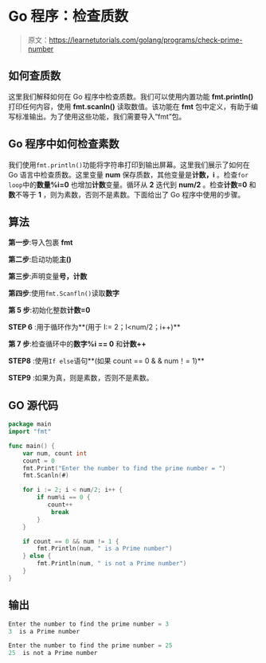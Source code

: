 # Go 程序：检查质数

> 原文：<https://learnetutorials.com/golang/programs/check-prime-number>

## 如何查质数

这里我们解释如何在 Go 程序中检查质数。我们可以使用内置功能 **fmt.println()** 打印任何内容，使用 **fmt.scanln()** 读取数值。该功能在 **fmt** 包中定义，有助于编写标准输出。为了使用这些功能，我们需要导入“fmt”包。

## Go 程序中如何检查素数

我们使用`fmt.println()`功能将字符串打印到输出屏幕。这里我们展示了如何在 Go 语言中检查质数。这里变量 **num** 保存质数，其他变量是**计数，i** 。检查`for loop`中的**数量%i=0** 也增加**计数**变量。循环从 **2** 迭代到 **num/2** 。检查**计数=0** 和**数**不等于 **1** ，则为素数，否则不是素数。下面给出了 Go 程序中使用的步骤。

## 算法

**第一步**:导入包裹 **fmt**

**第二步**:启动功能**主()**

**第三步**:声明变量**号，计数**

**第四步**:使用`fmt.Scanfln()`读取**数字**

**第 5 步**:初始化整数**计数=0**

**STEP 6** :用于循环作为**(用于 I:= 2；I<num/2；i++)**

**第 7 步**:检查循环中的**数字%i == 0** 和**计数++**

**STEP8** :使用`If else`语句**(如果 count == 0 & & num！= 1)**

**STEP9** :如果为真，则是素数，否则不是素数。

## GO 源代码

```go
package main
import "fmt"

func main() {
    var num, count int
    count = 0
    fmt.Print("Enter the number to find the prime number = ")
    fmt.Scanln(#)

    for i := 2; i < num/2; i++ {
        if num%i == 0 {
           count++
            break
        }
    }

    if count == 0 && num != 1 {
        fmt.Println(num, " is a Prime number")
    } else {
        fmt.Println(num, " is not a Prime number")
    }
}

```

## 输出

```go
Enter the number to find the prime number = 3
3  is a Prime number

Enter the number to find the prime number = 25
25  is not a Prime number
```
